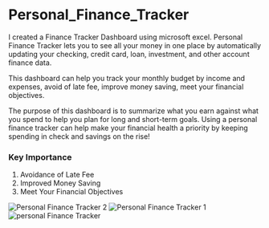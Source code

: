 # Personal_Finance_Tracker

I created a Finance Tracker Dashboard using microsoft excel. Personal Finance Tracker lets you to see all your money in one place by automatically updating your checking, credit card, loan, investment, and other account finance data. 

This dashboard can help you track your monthly budget by income and expenses, avoid of late fee, improve money saving, meet your financial objectives.

The purpose of this dashboard is to summarize what you earn against what you spend to help you plan for long and short-term goals. Using a personal finance tracker can help make your financial health a priority by keeping spending in check and savings on the rise!

### Key Importance
1. Avoidance of Late Fee
2. Improved Money Saving 
3. Meet Your Financial Objectives

![Personal Finance Tracker 2](https://user-images.githubusercontent.com/115374063/212461789-5dc2728d-aaf6-4c3c-950d-0a028341964d.png)
![Personal Finance Tracker 1](https://user-images.githubusercontent.com/115374063/212461795-e186587b-3932-4e0c-8d54-cdea803dfb4c.png)
![personal Finance Tracker](https://user-images.githubusercontent.com/115374063/212461798-24686094-fc41-4b77-aa36-5a8b3c816191.png)
